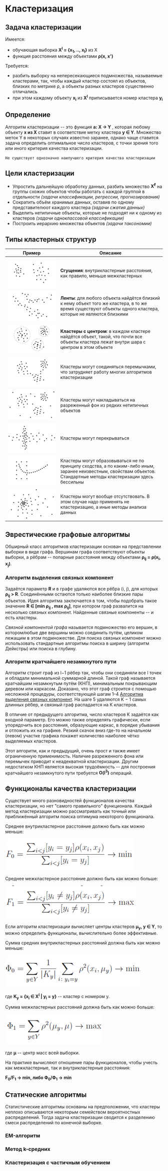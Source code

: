 # Кластеризация
## Задача кластеризации
Имеется:
- обучающая выборка **X<sup>l</sup> = {x<sub>1</sub>, .., x<sub>l</sub>}** из X
- функция расстояния между объектами **ρ(x, x')**

Требуется:
- разбить выборку на непересекающиеся подмножества, называемые кластерами,
так, чтобы каждый кластер состоял из объектов, близких по метрике ρ, а объекты разных кластеров существенно отличались
- при этом каждому объекту **x<sub>i</sub>** из **X<sup>l</sup>** приписывается номер кластера **y<sub>i</sub>**

## Определение
Алгоритм кластеризации -- это функция **a: X -> Y** , которая
любому объекту **x из X** ставит в соответствие метку кластера **y ∈ Y**.
Множество меток Y в некоторых случаях известно заранее, однако чаще ставится задача определить оптимальное число кластеров, с точки зрения того или иного критерия качества кластеризации.

    Не существует однозначно наилучшего критерия качества кластеризации

## Цели кластеризации
- Упростить дальнейшую обработку данных, разбить множество **X<sup>ℓ</sup>**
на группы схожих объектов чтобы работать с каждой группой в отдельности
*(задачи классификации, регрессии, прогнозирования)*
- Сократить объём хранимых данных, оставив по одному представителюот каждого кластера
*(задачи сжатия данных)*
- Выделить нетипичные объекты, которые не подходят ни к одному из кластеров
*(задачи одноклассовой классификации)*
- Построить иерархию множества объектов
*(задачи таксономии)*

## Типы кластерных структур

| Пример | Описание |
|----------------|-|
|![](type_01.png)|**Сгущения**: внутрикластерные расстояния, как правило, меньше межкластерных|
|![](type_02.png)|**Ленты**: для любого объекта найдётся близкий к нему объект того же кластера, в то же время существуют объекты одного кластера, которые не являются близкими|
|![](type_03.png)|**Кластеры с центром**: в каждом кластере найдётся объект, такой, что почти все объекты кластера лежат внутри шара с центром в этом объекте|
|![](type_04.png)|Кластеры могут соединяться перемычками, что затрудняет работу многих алгоритмов кластеризации|
|![](type_05.png)|Кластеры могут накладываться на разреженный фон из редких нетипичных объектов|
|![](type_06.png)|Кластеры могут перекрываться|
|![](type_07.png)|Кластеры могут образовываться не по принципу сходства, а по каким-либо иным, заранее неизвестным, свойствам объектов. Стандартные методы кластеризации здесь бессильны|
|![](type_08.png)|Кластеры могут вообще отсутствовать. В этом случае надо применять не кластеризацию, а иные методы анализа данных|

## Эврестические графовые алгоритмы
Обширный класс алгоритмов кластеризации основан на представлении выборки в виде графа.
Вершинам графа соответствуют объекты выборки, а рёбрам -- попарные расстояния
между объектами **ρ<sub>ij</sub> = ρ(x<sub>i</sub>, x<sub>j</sub>)**.

### Алгоритм выделения связных компонент
Задаётся параметр **R** и в графе удаляются все рёбра (i, j),
для которых **ρ<sub>ij</sub> > R**.
Соединёнными остаются только наиболее близкие пары объектов.
Идея алгоритма заключается в том, чтобы подобрать такое значение
**R ∈ [min ρ<sub>ij</sub> , max ρ<sub>ij</sub>]**,
при котором граф развалится на несколько связных компонент.
Найденные связные компоненты -- и есть кластеры.

*Связной компонентой графа* называется подмножество его вершин,
в которомлюбые две вершины можно соединить путём, целиком лежащим в этом подмножестве.
Для поиска связных компонент можно использовать стандартные
алгоритмы поиска в ширину (алгоритм Дейкстры) или поиска в глубину.

### Алгоритм кратчайшего незамкнутого пути
Алгоритм строит граф из l−1 рёбер так, чтобы они соединяли все l точек
и обладали минимальной суммарной длиной.
Такой граф называется кратчайшим незамкнутым путём (КНП),
минимальным покрывающим деревом или каркасом.
Доказано, что этот граф строится с помощью несложной процедуры,
соответствующей шагам 1–4 [Алгоритма выделения связных компонент](#алгоритм-выделения-связных-компонент).
На шаге 5 удаляются K − 1 самых длинных рёбер, и связный граф распадается на K кластеров.

В отличие от предыдущего алгоритма, число кластеров K задаётся как входной параметр.
Его можно также определять графически, если упорядочить все расстояния,
образующие каркас, в порядке убывания и отложить их на графике.
Резкий скачок вниз где-то на начальном (левом) участке графика покажет
количество наиболее чётко выделяемых кластеров.

Этот алгоритм, как и предыдущий, очень прост и также имеет ограниченную применимость.
Наличие разреженного фона или перемычек приводит к неадекватной кластеризации.
Другим недостатком КНП является высокая трудоёмкость --
для построения кратчайшего незамкнутого пути требуется **O(l<sup>3</sup>)** операций.

## Функционалы качества кластеризации
Существует много разновидностей функционалов качества кластеризации,
но нет "самого правильного" функционала.
Каждый метод кластеризации можно рассматривать как точный или приближённый
алгоритм поиска оптимума некоторого функционала.

Среднее внутрикластерное расстояние должно быть как можно меньше:

![Функционал 1](f_01.png)

Среднее межкластерное расстояние должно быть как можно больше:

![Функционал 2](f_02.png)

Если алгоритм кластеризации вычисляет центры кластеров **μ<sub>y</sub>, y ∈ Y**,
то можно определить функционалы, вычислительно более эффективные.

Сумма средних внутрикластерных расстояний должна быть как можно меньше:

![Функционал 3](f_03.png)

где **K<sub>y</sub> = {x<sub>i</sub> ∈ X<sup>l</sup> | y<sub>i</sub> = y}** -- кластер с номером y.

Сумма межкластерных расстояний должна быть как можно больше:

![Функционал 4](f_04.png)

где **μ** -- центр масс всей выборки.

На практике вычисляют отношение пары функционалов,
чтобы учесть как межкластерные, так и внутрикластерные расстояния:

**F<sub>0</sub>/F<sub>1</sub> -> min, либо Ф<sub>0</sub>/Ф<sub>1</sub> -> min**

## Статические алгоритмы
Статистические алгоритмы основаны на предположении, что
кластеры неплохо описываются некоторым семейством вероятностных распределений.
Тогда задача кластеризации сводится к разделению смеси распределений по конечной выборке.
### EM-алгоритм
### Метод k-средних
### Кластеризация с частичным обучением